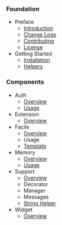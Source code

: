 ### Foundation
- Preface
  - [Introduction](/)
  - [Change Logs](/pages/changes)
  - [Contributing](/pages/contributing)
  - [License](/pages/license)
- Getting Started
  - [Installation](/pages/installation)
  - [Helpers](/pages/helpers)

### Components
- Auth
  - [Overview](/pages/components/auth)
  - [Usage](/pages/components/auth/usage)
- Extension
  - [Overview](/pages/components/extension)
- Facile
  - [Overview](/pages/components/facile)
  - Usage
  - [Template](/pages/components/facile/templating)
- Memory
  - [Overview](/pages/components/memory)
  - [Usage](/pages/components/memory/usage)
- Support
  - [Overview](/pages/components/support)
  - Decorator
  - Manager
  - Messages
  - [String Helper](/pages/components/support/str)
- Widget
  - [Overview](/pages/components/widget)
